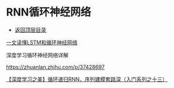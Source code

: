 # RNN循环神经网络

* [返回顶层目录](../../SUMMARY.md#目录)



[一文读懂LSTM和循环神经网络](https://zhuanlan.zhihu.com/p/35878575)



深度学习循环神经网络详解

https://zhuanlan.zhihu.com/p/37428697



[【深度学习之美】循环递归RNN，序列建模套路深（入门系列之十三）](https://yq.aliyun.com/articles/169880?spm=a2c4e.11153940.blogcont86580.22.152919797EqPuO)

